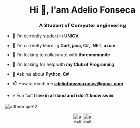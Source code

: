 <h1 align="center">Hi 👋, I'am Adelio Fonseca</h1>
<h3 align="center">A Student of Computer engineering</h3>

- 🔭 I’m currently student in **UNICV**

- 🌱 I’m currently learning **Dart, java, C#, .NET, azure**

- 👯 I’m looking to collaborate with **the communite**

- 🤝 I’m looking for help with **my Club of Programing**

- 💬 Ask me about **Python, C#**

- 📫 How to reach me **adeliofonseca.unicv@gmail.com**

- ⚡ Fun fact **I live in a Island and i don't know swim.**



<p><img align="center" src="https://github-readme-stats.vercel.app/api/top-langs/?username=adhenrique12&layout=compact" alt="adhenrique12" /></p>

<p align="center">
<a href="https://fb.com/adelio.henrique.98" target="blank"><img align="center" src="https://cdn.jsdelivr.net/npm/simple-icons@3.0.1/icons/facebook.svg" alt="adelio.henrique.98" height="30" width="30" /></a>
<a href="https://instagram.com/adelio.henrique" target="blank"><img align="center" src="https://cdn.jsdelivr.net/npm/simple-icons@3.0.1/icons/instagram.svg" alt="adelio.henrique" height="30" width="30" /></a>
</p>
